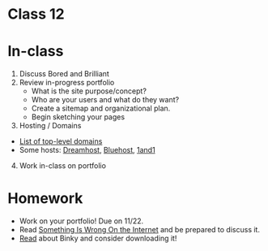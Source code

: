 # Class 12

# In-class

1. Discuss Bored and Brilliant
2. Review in-progress portfolio
	* What is the site purpose/concept?
	* Who are your users and what do they want?
	* Create a sitemap and organizational plan.
	* Begin sketching your pages
3. Hosting / Domains
* [List of top-level domains](https://en.wikipedia.org/wiki/List_of_Internet_top-level_domains)
* Some hosts: [Dreamhost](https://www.dreamhost.com/), [Bluehost](https://www.bluehost.com/), [1and1](https://www.1and1.com/) 
4. Work in-class on portfolio

# Homework
* Work on your portfolio! Due on 11/22.
* Read [Something Is Wrong On the Internet](https://medium.com/@jamesbridle/something-is-wrong-on-the-internet-c39c471271d2) and be prepared to discuss it.
* [Read](https://www.theatlantic.com/technology/archive/2017/06/the-app-that-does-nothing/529764/) about Binky and consider downloading it!
